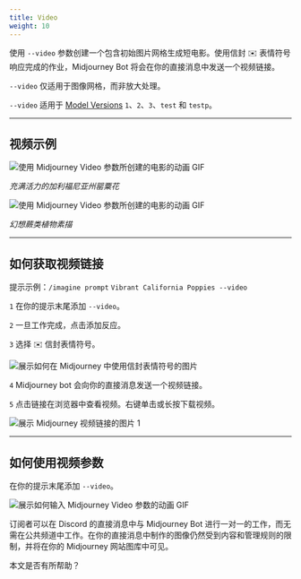 ```yaml
---
title: Video
weight: 10
---
```

使用 `--video` 参数创建一个包含初始图片网格生成短电影。使用信封 ✉️ 表情符号响应完成的作业，Midjourney Bot 将会在你的直接消息中发送一个视频链接。

`--video` 仅适用于图像网格，而非放大处理。

`--video` 适用于 [Model Versions](https://docs.midjourney.com/models) `1`、`2`、`3`、`test` 和 `testp`。

___

## 视频示例

![使用 Midjourney Video 参数所创建的电影的动画 GIF](https://cdn.document360.io/3040c2b6-fead-4744-a3a9-d56d621c6c7e/Images/Documentation/MJ_VideoResult.gif)

_充满活力的加利福尼亚州罂粟花_

![使用 Midjourney Video 参数所创建的电影的动画 GIF](https://cdn.document360.io/3040c2b6-fead-4744-a3a9-d56d621c6c7e/Images/Documentation/MJ_VideoResult2.gif)

_幻想蕨类植物素描_

___

## 如何获取视频链接

提示示例：`/imagine prompt` `Vibrant California Poppies --video`

`1` 在你的提示末尾添加 `--video`。

`2` 一旦工作完成，点击添加反应。

`3` 选择 ✉️ 信封表情符号。

![展示如何在 Midjourney 中使用信封表情符号的图片](https://cdn.document360.io/3040c2b6-fead-4744-a3a9-d56d621c6c7e/Images/Documentation/MJ_Video_EmojiReact.png)

`4` Midjourney bot 会向你的直接消息发送一个视频链接。

`5` 点击链接在浏览器中查看视频。右键单击或长按下载视频。

![展示 Midjourney 视频链接的图片 1](https://cdn.document360.io/3040c2b6-fead-4744-a3a9-d56d621c6c7e/Images/Documentation/MJ_VideoLink%281%29.png)



___

## 如何使用视频参数

在你的提示末尾添加 `--video`。

![展示如何输入 Midjourney Video 参数的动画 GIF](https://cdn.document360.io/3040c2b6-fead-4744-a3a9-d56d621c6c7e/Images/Documentation/MJ_Parameter_Video.gif)

订阅者可以在 Discord 的直接消息中与 Midjourney Bot 进行一对一的工作，而无需在公共频道中工作。在你的直接消息中制作的图像仍然受到内容和管理规则的限制，并将在你的 Midjourney 网站图库中可见。

本文是否有所帮助？
